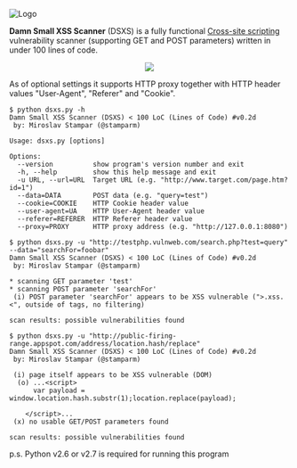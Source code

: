 ![Logo](https://i.imgur.com/ycxxhau.png)

**Damn Small XSS Scanner** (DSXS) is a fully functional [Cross-site scripting](https://en.wikipedia.org/wiki/Cross-site_scripting) vulnerability scanner (supporting GET and POST parameters) written in under 100 lines of code.

<p align="center">
  <img src="http://i.imgur.com/BdAUStg.png"/>
</p>

As of optional settings it supports HTTP proxy together with HTTP header values "User-Agent", "Referer" and "Cookie".

```
$ python dsxs.py -h
Damn Small XSS Scanner (DSXS) < 100 LoC (Lines of Code) #v0.2d
 by: Miroslav Stampar (@stamparm)

Usage: dsxs.py [options]

Options:
  --version          show program's version number and exit
  -h, --help         show this help message and exit
  -u URL, --url=URL  Target URL (e.g. "http://www.target.com/page.htm?id=1")
  --data=DATA        POST data (e.g. "query=test")
  --cookie=COOKIE    HTTP Cookie header value
  --user-agent=UA    HTTP User-Agent header value
  --referer=REFERER  HTTP Referer header value
  --proxy=PROXY      HTTP proxy address (e.g. "http://127.0.0.1:8080")
```

```
$ python dsxs.py -u "http://testphp.vulnweb.com/search.php?test=query" --data="searchFor=foobar"
Damn Small XSS Scanner (DSXS) < 100 LoC (Lines of Code) #v0.2d
 by: Miroslav Stampar (@stamparm)

* scanning GET parameter 'test'
* scanning POST parameter 'searchFor'
 (i) POST parameter 'searchFor' appears to be XSS vulnerable (">.xss.<", outside of tags, no filtering)

scan results: possible vulnerabilities found
```

```
$ python dsxs.py -u "http://public-firing-range.appspot.com/address/location.hash/replace"
Damn Small XSS Scanner (DSXS) < 100 LoC (Lines of Code) #v0.2d
 by: Miroslav Stampar (@stamparm)

 (i) page itself appears to be XSS vulnerable (DOM)
  (o) ...<script>
      var payload = window.location.hash.substr(1);location.replace(payload); 

    </script>...
 (x) no usable GET/POST parameters found

scan results: possible vulnerabilities found
```

p.s. Python v2.6 or v2.7 is required for running this program

